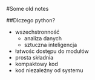 #Some old notes

##Dlczego python?
- wszechstronność
  - analiza danych
  - sztuczna inteligencja
- łatwośc dostępu do modułów 
- prosta składnia
- kompaktowy kod
- kod niezależny od systemu
